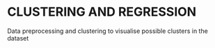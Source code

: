 # CLUSTERING AND REGRESSION 
Data preprocessing and clustering to visualise possible clusters in the dataset
